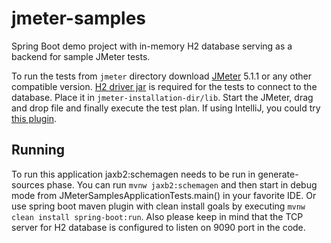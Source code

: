 # jmeter-samples

Spring Boot demo project with in-memory H2 database serving as a backend for sample JMeter tests.

To run the tests from `jmeter` directory download [JMeter](https://jmeter.apache.org/download_jmeter.cgi) 5.1.1 or any other compatible version.
[H2 driver jar](https://mvnrepository.com/artifact/com.h2database/h2) is required for the tests to connect to the database. Place it in `jmeter-installation-dir/lib`.
Start the JMeter, drag and drop file and finally execute the test plan. If using IntelliJ, you could try [this plugin](https://plugins.jetbrains.com/plugin/7013-jmeter-plugin). 

## Running

To run this application jaxb2:schemagen needs to be run in generate-sources phase.
You can run `mvnw jaxb2:schemagen` and then start in debug mode from JMeterSamplesApplicationTests.main() in your favorite IDE.
Or use spring boot maven plugin with clean install goals by executing `mvnw clean install spring-boot:run`.
Also please keep in mind that the TCP server for H2 database is configured to listen on 9090 port in the code. 
